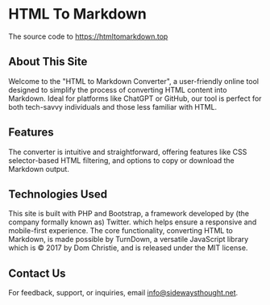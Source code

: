 # HTML To Markdown
The source code to https://htmltomarkdown.top

## About This Site
Welcome to the "HTML to Markdown Converter", a user-friendly online tool designed to simplify the process of 
converting HTML content into Markdown. Ideal for platforms like ChatGPT or GitHub, our tool is perfect for 
both tech-savvy individuals and those less familiar with HTML.

## Features
The converter is intuitive and straightforward, offering features like CSS selector-based HTML filtering, and 
options to copy or download the Markdown output.

## Technologies Used
This site is built with PHP and Bootstrap, a framework developed by (the company formally known as) Twitter. 
which helps ensure a responsive and mobile-first experience. The core functionality, converting HTML to 
Markdown, is made possible by TurnDown, a versatile JavaScript library which is © 2017 by Dom Christie, and 
is released under the MIT license.

## Contact Us
For feedback, support, or inquiries, email info@sidewaysthought.net.
